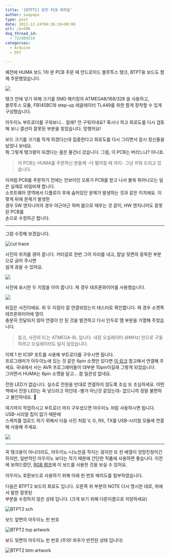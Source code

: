 ```yaml
---
title: '[BTPT2] 망친 PCB 재작업'
author: suapapa
type: post
date: 2011-12-24T04:36:26+00:00
url: /p=506
dsq_thread_id:
  - 722489219
categories:
  - Arduino
  - DIY

---
```

예전에 HUMA 보드 1차 분 PCB 주문 때 안드로이드 블루투스 탱크, BTPT용 보드도 함께 주문했었습니다.

![](https://asset.homin.dev/blog/2011/12/3_BTPT2_all_done.jpg)

탱크 안에 넣기 위해 크기를 SMD 패키징의 ATMEGA8/168/328 을 사용하고,  
블루투스 모듈, FB145BC와 step-up 레귤레이터 TL449를 위한 함게 장착할 수 있게 구성했습니다.

아두이노 부트로더를 구워보니&#8230; 얼래? 안 구워지네요? 혹시나 하고 회로도를 다시 검토해 보니 결선이 잘못된 부분을 찾았습니다. 망했어요!

보드 크기를 크기를 작게 하겠다는데 집중한다고 회로도를 다시 그리면서 잠시 정신줄을 놨었나 보네요.  
뭐 그렇게 탱크왕이 되겠다는 꿈은 물건너 갔습니다. 그럼, 이 PCB는 버리느냐? 아니죠.

> 이 PCB는 HUMA를 주문하신 분들께 -다 떨어질 때 까지- 그냥 끼워 드리고 있습니다.



이처럼 PCB를 주문하기 전에는 안보이던 오류가 PCB를 받고 나서 불쑥 튀어나오는 일은 실제로 비일비재 합니다.  
소프트웨어 영역에서 디플로이 후에 숨어있던 문제가 발생하는 것과 같은 이치에요. 이렇게 뒤에 문제가 발생한  
경우 SW 엔지니어의 경우 야근야근 하며 몸으로 때우는 것 같이, HW 엔지니어도 잘못된 PCB를  
손으로 수정하곤 합니다.

---

그럼 수정해 보겠습니다.

![cut trace](https://asset.homin.dev/blog/2011/12/1_BTPT2_cut_trace.jpg)

사진의 위치를 끊어 줍니다. 커터갈로 한번 그어 자리를 내고, 칼날 뒷면의 뭉뚝한 부분으로 긁어 주시면  
쉽게 끊을 수 있어요.

![](https://asset.homin.dev/blog/2011/12/2_BTPT2_jump_wire.jpg)

사진에 표시한 두 지점을 이어 줍니다. 제 경우 테프론와이어를 사용했습니다.

![](https://asset.homin.dev/blog/2011/12/4_BTPT2_check_shorted.jpg)

뒤집은 사진이에요. 위 두 지점이 잘 연결되었는지 테스터로 확인합니다. 제 경우 소켓쪽 테프론와이어에 열이  
충분히 전달되지 않아 연결이 안 된 것을 발견하고 다시 인두로 땜 부분을 가열해 주었습니다.

> 참고, 사진의 IC는 ATMEGA-8L 입니다. 내장 오실레이터 (8MHz) 만으로 구동하려고 오실레이터도 달지 않았습니다.

이제 1 핀 ICSP 포트를 사용해 부트로더를 구우시면 됩니다.  
프로그래머가 아두이노에 있는 것 같은 6pin 소켓만 있다면 [이 링크](http://www.billy.gr/avr-programmer/)
참고해서 연결해 주세요. 국내에서 사는 AVR 프로그래머들이 대부분 10pin이길래 그렇게 되었습니다.  
그러면서 HUMA는 6pin 소켓을 달고&#8230; 참 일관성 없네요.

전원 LED가 없습니다. 실수로 전원을 반대로 연결하지 않도록 조심 또 조심하세요. 어떤 책에서 전원 LED는 꼭 넣으라고 하던데 -별거 아닌것 같았는데- 없으니까 정말 불편하고 불안하네요. 🙁

여기까지 작업하시고 부트로더 까지 구우셨으면 아두이노 처럼 사용하시면 됩니다. USB-시리얼 칩이 없기 때문에  
스케치를 업로드 하기 위해서 다음 사진 처럼 V, G, RX, TX를 USB-시리얼 모듈에 연결해 사용해 주세요.

![](https://asset.homin.dev/blog/2011/12/BTPT2_serial_out.jpg)

---

꼭 탱크용이 아니더라도, 아두이노-나노만큼 작지는 않지만 또 핀 배열이 엉망진창이긴 하지만, 일반적인 아두이노 보다는 작기 때문에 간단한 작품에 사용하면 좋습니다. 이전에 보여드렸던, [RGB 램프](https://homin.dev/blog/p=483)에 이 보드를 사용한 것을 보실 수 있어요.

아두이노 호환보드로 사용하기 위해 아래 핀 번호 배치도를 첨부하였습니다.

다음은 BTPT2 보드의 회로도 입니다. 오른쪽 위 부분의 NOTE 다시 명시한 대로, 위에서 말한 잘못된  
부분을 수정하지 않은 상태 입니다. (크게 보기 위해 다른이름으로 저장하세요)

![BTPT2 sch](https://asset.homin.dev/blog/2011/12/BTPT2_sch.png)

보드 앞면의 아두이노 핀 번호 

![BTPT2 top artwork](https://asset.homin.dev/blog/2011/12/BTPT2_brd_TOP.png)

보드 뒷면의 아두이노 핀 번호 (주의! 좌우가 반전된 상태 입니다)

![BTPT2 btm artwork](https://asset.homin.dev/blog/2011/12/BTPT2_brd_BTM.png)